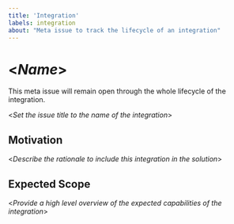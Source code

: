 ```yaml
---
title: 'Integration'
labels: integration
about: "Meta issue to track the lifecycle of an integration"
---
```


# <_Name_>

This meta issue will remain open through the whole lifecycle of the integration.

<_Set the issue title to the name of the integration_>

## Motivation

<_Describe the rationale to include this integration in the solution_>

## Expected Scope

<_Provide a high level overview of the expected capabilities of the integration_>
